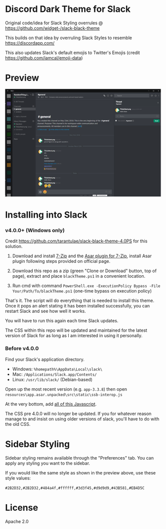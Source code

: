 # Discord Dark Theme for Slack

Original code/idea for Slack Styling overrules @ https://github.com/widget-/slack-black-theme

This builds on that idea by overruling Slack Styles to resemble https://discordapp.com/

This also updates Slack's default emojis to Twitter's Emojis (credit https://github.com/iamcal/emoji-data)

# Preview

![Screenshot](https://raw.githubusercontent.com/parawanderer/slack-black-theme/master/example1.png)

# Installing into Slack

### v4.0.0+ (Windows only)

Credit https://github.com/tarantulae/slack-black-theme-4.0PS for this solution. 

1. Download and install [7-Zip](https://www.7-zip.org/) and the [Asar plugin for 7-Zip](http://www.tc4shell.com/en/7zip/asar/), install Asar plugin following steps provided on official page.

1. Download this repo as a zip (green "Clone or Download" button, top of page), extract and place `blackTheme.ps1` in a convenient location.

1. Run cmd with command `PowerShell.exe -ExecutionPolicy Bypass -File Your/Path/To/blackTheme.ps1` (one-time bypass on execution policy)

That's it. The script will do everything that is needed to install this theme. Once it pops an alert stating it has been installed successfully, you can restart Slack and see how well it works. 

You will have to run this again each time Slack updates.

The CSS within this repo will be updated and maintained for the latest version of Slack for as long as I am interested in using it personally.


### Before v4.0.0

Find your Slack's application directory.

* Windows: `%homepath%\AppData\Local\slack\`
* Mac: `/Applications/Slack.app/Contents/`
* Linux: `/usr/lib/slack/` (Debian-based)


Open up the most recent version (e.g. `app-3.3.8`) then open
`resources\app.asar.unpacked\src\static\ssb-interop.js`

At the very bottom, add [all of this Javascript](https://github.com/parawanderer/slack-black-theme/blob/master/old/loader.js). 

The CSS pre 4.0.0 will no longer be updated. If you for whatever reason manage to and insist on using older versions of slack, you'll have to do with the old CSS.

# Sidebar Styling

Sidebar styling remains available through the "Preferences" tab. You can apply any styling you want to the sidebar. 

If you would like the same style as shown in the preview above, use these style values:

```#2B2D32,#2B2D32,#484a4f,#ffffff,#3d3f45,#d9d9d9,#43B581,#EB4D5C```


# License

Apache 2.0
